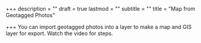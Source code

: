 +++
description = ""
draft = true
lastmod = ""
subtitle = ""
title = "Map from Geotagged Photos"

+++
You can import geotagged photos into a layer to make a map and GIS layer for export.  Watch the video for steps.
